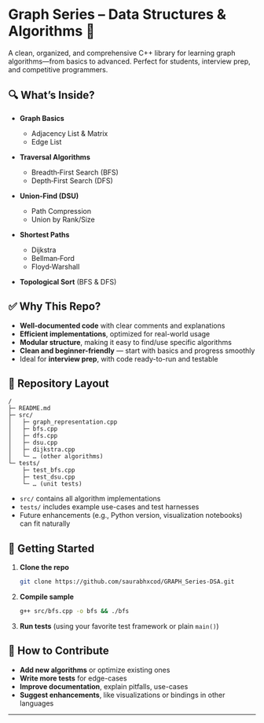 # Graph Series – Data Structures & Algorithms 🧠

A clean, organized, and comprehensive C++ library for learning graph algorithms—from basics to advanced. Perfect for students, interview prep, and competitive programmers.

## 🔍 What’s Inside?

* **Graph Basics**

  * Adjacency List & Matrix
  * Edge List
* **Traversal Algorithms**

  * Breadth‑First Search (BFS)
  * Depth‑First Search (DFS)
* **Union‑Find (DSU)**

  * Path Compression
  * Union by Rank/Size
* **Shortest Paths**

  * Dijkstra
  * Bellman‑Ford
  * Floyd‑Warshall

* **Topological Sort** (BFS & DFS)

## ✅ Why This Repo?

* **Well-documented code** with clear comments and explanations
* **Efficient implementations**, optimized for real-world usage
* **Modular structure**, making it easy to find/use specific algorithms
* **Clean and beginner-friendly** — start with basics and progress smoothly
* Ideal for **interview prep**, with code ready-to-run and testable

## 📂 Repository Layout

```
/
├─ README.md
├─ src/
│   ├─ graph_representation.cpp
│   ├─ bfs.cpp
│   ├─ dfs.cpp
│   ├─ dsu.cpp
│   ├─ dijkstra.cpp
│   └─ … (other algorithms)
└─ tests/
    ├─ test_bfs.cpp
    ├─ test_dsu.cpp
    └─ … (unit tests)
```

* `src/` contains all algorithm implementations
* `tests/` includes example use-cases and test harnesses
* Future enhancements (e.g., Python version, visualization notebooks) can fit naturally

## 🚀 Getting Started

1. **Clone the repo**

   ```bash
   git clone https://github.com/saurabhxcod/GRAPH_Series-DSA.git
   ```
2. **Compile sample**

   ```bash
   g++ src/bfs.cpp -o bfs && ./bfs
   ```
3. **Run tests** (using your favorite test framework or plain `main()`)

## 📖 How to Contribute

* **Add new algorithms** or optimize existing ones
* **Write more tests** for edge-cases
* **Improve documentation**, explain pitfalls, use-cases
* **Suggest enhancements**, like visualizations or bindings in other languages

---
